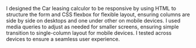 I designed the Car leasing calculor to be responsive by using HTML to structure the form and CSS flexbox for flexible layout, ensuring columns are side by side on desktops and one under other on mobile devices. I used media queries to adjust as needed for smaller screens, ensuring simple transition to single-column layout for mobile devices. I tested across devices to ensure a seamless user experience.